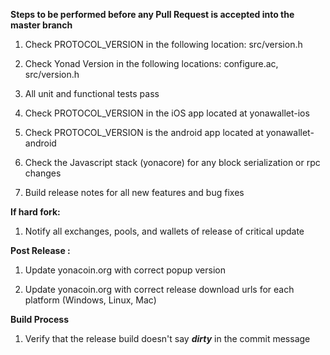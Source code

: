 **Steps to be performed before any Pull Request is accepted into the master branch**

  1. Check PROTOCOL_VERSION in the following location: src/version.h

  2. Check Yonad Version in the following locations: configure.ac, src/version.h

  3. All unit and functional tests pass

  4. Check PROTOCOL_VERSION in the iOS app located at yonawallet-ios

  5. Check PROTOCOL_VERSION is the android app located at yonawallet-android

  6. Check the Javascript stack (yonacore) for any block serialization or rpc changes
  
  7. Build release notes for all new features and bug fixes

**If hard fork:**

  1. Notify all exchanges, pools, and wallets of release of critical update

**Post Release :**

  1. Update yonacoin.org with correct popup version
  
  2. Update yonacoin.org with correct release download urls for each platform (Windows, Linux, Mac)

**Build Process**

  1. Verify that the release build doesn't say ***dirty*** in the commit message

